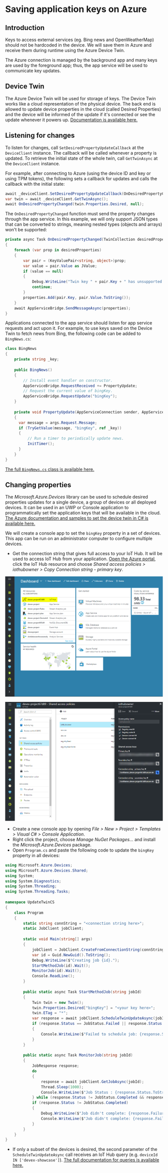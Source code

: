 ---
---
# Saving application keys on Azure

## Introduction

Keys to access external services (eg. Bing news and OpenWeatherMap) should not be hardcoded in the device. We will save them in Azure and receive them during runtime using the Azure Device Twin.

The Azure connection is managed by the background app and many keys are used by the foreground app; thus, the app service will be used to communicate key updates.

## Device Twin

The Azure Device Twin will be used for storage of keys. The Device Twin works like a cloud representation of the physical device. The back end is allowed to update device properties in the cloud (called Desired Properties) and the device will be informed of the update if it's connected or see the update whenever it powers up. [Documentation is available here.](https://docs.microsoft.com/en-us/azure/iot-hub/iot-hub-devguide-device-twins)

## Listening for changes

To listen for changes, call `SetDesiredPropertyUpdateCallback` at the `DeviceClient` instance. The callback will be called whenever a property is updated. To retrieve the initial state of the whole twin, call `GetTwinAsync` at the `DeviceClient` instance.

For example, after connecting to Azure (using the device ID and key or using TPM tokens), the following sets a callback for updates and calls the callback with the initial state:

```cs
await _deviceClient.SetDesiredPropertyUpdateCallback(OnDesiredPropertyChanged, null);
var twin = await _deviceClient.GetTwinAsync();
await OnDesiredPropertyChanged(twin.Properties.Desired, null);
```

The `OnDesiredPropertyChanged` function must send the property changes through the app service. In this example, we will only support JSON types that can be converted to strings, meaning nested types (objects and arrays) won't be supported:

```cs
private async Task OnDesiredPropertyChanged(TwinCollection desiredProperties, object userContext)
{
    foreach (var prop in desiredProperties)
    {
        var pair = (KeyValuePair<string, object>)prop;
        var value = pair.Value as JValue;
        if (value == null)
        {
            Debug.WriteLine("Twin key " + pair.Key + " has unsupported type");
            continue;
        }
        properties.Add(pair.Key, pair.Value.ToString());
    }
    await AppServiceBridge.SendMessageAsync(properties);
}
```

Applications connected to the app service should listen for app service requests and act upon it. For example, to use keys saved on the Device Twin to fetch news from Bing, the following code can be added to `BingNews.cs`:

```cs
class BingNews
{
    private string _key;

    public BingNews()
    {
        // Install event handler on constructor.
        AppServiceBridge.RequestReceived += PropertyUpdate;
        // Request the current value of bingKey.
        AppServiceBridge.RequestUpdate("bingKey");
    }

    private void PropertyUpdate(AppServiceConnection sender, AppServiceRequestReceivedEventArgs args)
    {
      var message = args.Request.Message;
      if (TryGetValue(message, "bingKey", ref _key))
      {
          // Run a timer to periodically update news.
          InitTimer();
      }
    }
}
```

[The full `BingNews.cs` class is available here.](https://github.com/ms-iot/iot-walkthrough/blob/master/CS/Showcase/BingNews.cs)

## Changing properties

The *Microsoft.Azure.Devices* library can be used to schedule desired properties updates for a single device, a group of devices or all deployed devices. It can be used in an UWP or Console application to programmatically set the application keys that will be available in the cloud. [The Azure documentation and samples to set the device twin in C# is available here.](https://docs.microsoft.com/en-us/azure/iot-hub/iot-hub-csharp-node-schedule-jobs#schedule-jobs-for-calling-a-direct-method-and-updating-a-device-twins-properties)

We will create a console app to set the `bingKey` property in a set of devices. This app can be run on an administrator computer to configure multiple devices.

* Get the connection string that gives full access to your IoT Hub. It will be used to access IoT Hub from your application. [Open the Azure portal](https://ms.portal.azure.com/), click the IoT Hub resource and choose *Shared access policies > iothubowner > Copy Connection string - primary key*.

![Dashboard](Dashboard.png)

![IoT Hub](IoTHub.png)

* Create a new console app by opening *File > New > Project > Templates > Visual C# > Console Application*.
* Right click the project, choose *Manage NuGet Packages...* and install the *Microsoft.Azure.Devices* package.
* Open `Program.cs` and paste the following code to update the `bingKey` property in all devices:

```cs
using Microsoft.Azure.Devices;
using Microsoft.Azure.Devices.Shared;
using System;
using System.Diagnostics;
using System.Threading;
using System.Threading.Tasks;

namespace UpdateTwinCS
{
    class Program
    {
        static string connString = "<connection string here>";
        static JobClient jobClient;

        static void Main(string[] args)
        {
            jobClient = JobClient.CreateFromConnectionString(connString);
            var id = Guid.NewGuid().ToString();
            Debug.WriteLine($"Creating job {id}.");
            StartMethodJob(id).Wait();
            MonitorJob(id).Wait();
            Console.ReadLine();
        }

        public static async Task StartMethodJob(string jobId)
        {
            Twin twin = new Twin();
            twin.Properties.Desired["bingKey"] = "<your key here>";
            twin.ETag = "*";
            var response = await jobClient.ScheduleTwinUpdateAsync(jobId, "", twin, DateTime.Now, 20);
            if (response.Status == JobStatus.Failed || response.Status == JobStatus.Cancelled)
            {
                Console.WriteLine($"Failed to schedule job: {response.Status} - {response.StatusMessage}.");
            }
        }

        public static async Task MonitorJob(string jobId)
        {
            JobResponse response;
            do
            {
                response = await jobClient.GetJobAsync(jobId);
                Thread.Sleep(1000);
                Console.WriteLine($"Job Status : {response.Status.ToString()}.");
            } while (response.Status != JobStatus.Completed && response.Status != JobStatus.Failed && response.Status != JobStatus.Cancelled);
            if (response.Status != JobStatus.Completed)
            {
                Debug.WriteLine($"Job didn't complete: {response.FailureReason}.");
                Console.WriteLine($"Job didn't complete: {response.FailureReason}.");
            }
        }
    }
}

```

* If only a subset of the devices is desired, the second parameter of the `ScheduleTwinUpdateAsync` call receives an IoT Hub query (e.g. `deviceId IN ['devex-showcase']`). [The full documentation for queries is available here.](https://docs.microsoft.com/en-us/azure/iot-hub/iot-hub-devguide-query-language)
